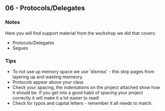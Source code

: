 ## 06 - Protocols/Delegates

### Notes

Here you will find support material from the workshop we did that covers: 
+ Protocols/Delegates
+ Segues

### Tips
+ To not use up memory space we use 'dismiss' - this stop pages from layering up and wasting memeory. 
+ Protocols appear above your class
+ Check your spacing, the indentations on the project attached show how it should be. If you get into a good habit of spacing your project correctly it will make it a lot easier to read!  
+ Check for typos and capital letters - remember it all needs to match.





